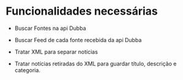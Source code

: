 # Funcionalidades necessárias

* Buscar Fontes na api Dubba

* Buscar Feed de cada fonte recebida da api Dubba

* Tratar XML para separar notícias

* Tratar notícias retiradas do XML para guardar título, descrição e categoria.


